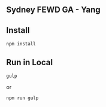 ## Sydney FEWD GA - Yang

## Install
```
npm install
```

## Run in Local

```
gulp
```

or

```
npm run gulp
```